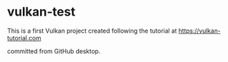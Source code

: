 # vulkan-test

This is a first Vulkan project created following the tutorial at https://vulkan-tutorial.com

committed from GitHub desktop.
